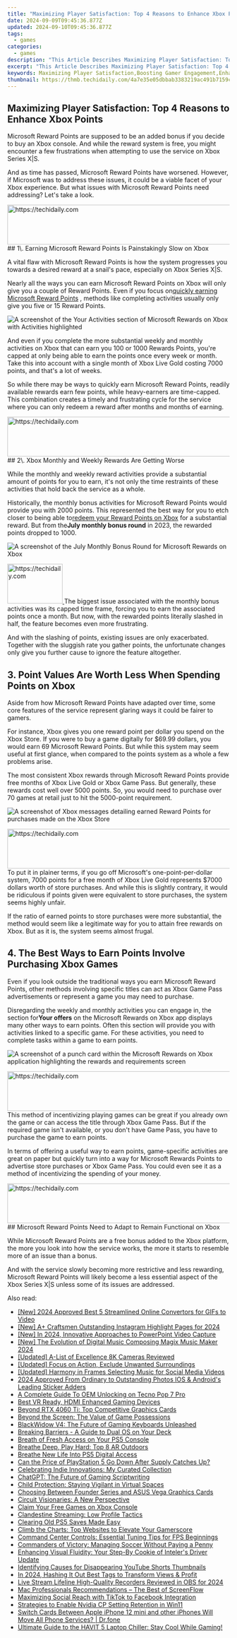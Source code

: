 ```yaml
---
title: "Maximizing Player Satisfaction: Top 4 Reasons to Enhance Xbox Points"
date: 2024-09-09T09:45:36.877Z
updated: 2024-09-10T09:45:36.877Z
tags:
  - games
categories:
  - games
description: "This Article Describes Maximizing Player Satisfaction: Top 4 Reasons to Enhance Xbox Points"
excerpt: "This Article Describes Maximizing Player Satisfaction: Top 4 Reasons to Enhance Xbox Points"
keywords: Maximizing Player Satisfaction,Boosting Gamer Engagement,Enhancing Xbox Experience,Top 4 Reasons Game Upgrades,Xbox Points Improvement Strategies,Player Retention Tactics,Gamification of Rewards Systems
thumbnail: https://thmb.techidaily.com/4a7e35e05dbbab3383219ac491b7159c730c023be090a3ce22bfc91cc23bb5f7.jpg
---
```


## Maximizing Player Satisfaction: Top 4 Reasons to Enhance Xbox Points

 Microsoft Reward Points are supposed to be an added bonus if you decide to buy an Xbox console. And while the reward system is free, you might encounter a few frustrations when attempting to use the service on Xbox Series X|S.

 And as time has passed, Microsoft Reward Points have worsened. However, if Microsoft was to address these issues, it could be a viable facet of your Xbox experience. But what issues with Microsoft Reward Points need addressing? Let's take a look.

<!-- affiliate ads begin -->
<a href="https://aligracehair.sjv.io/c/5597632/2135405/19272" target="_top" id="2135405">
  <img src="//a.impactradius-go.com/display-ad/19272-2135405" border="0" alt="https://techidaily.com" width="728" height="90"/>
</a>
<img height="0" width="0" src="https://aligracehair.sjv.io/i/5597632/2135405/19272" style="position:absolute;visibility:hidden;" border="0" />
<!-- affiliate ads end -->
## 1\. Earning Microsoft Reward Points Is Painstakingly Slow on Xbox

 A vital flaw with Microsoft Reward Points is how the system progresses you towards a desired reward at a snail's pace, especially on Xbox Series X|S.

 Nearly all the ways you can earn Microsoft Reward Points on Xbox will only give you a couple of Reward Points. Even if you focus on[quickly earning Microsoft Reward Points](https://www.makeuseof.com/earn-microsoft-reward-points-quickly/) , methods like completing activities usually only give you five or 15 Reward Points.

![A screenshot of the Your Activities section of Microsoft Rewards on Xbox with Activities highlighted](https://static1.makeuseofimages.com/wordpress/wp-content/uploads/2023/07/activities.jpg)

 And even if you complete the more substantial weekly and monthly activities on Xbox that can earn you 100 or 1000 Rewards Points, you're capped at only being able to earn the points once every week or month. Take this into account with a single month of Xbox Live Gold costing 7000 points, and that's a lot of weeks.

 So while there may be ways to quickly earn Microsoft Reward Points, readily available rewards earn few points, while heavy-earners are time-capped. This combination creates a timely and frustrating cycle for the service where you can only redeem a reward after months and months of earning.

<!-- affiliate ads begin -->
<a href="https://appsumo.8odi.net/c/5597632/2130889/7443" target="_top" id="2130889">
  <img src="//a.impactradius-go.com/display-ad/7443-2130889" border="0" alt="https://techidaily.com" width="600" height="90"/>
</a>
<img height="0" width="0" src="https://appsumo.8odi.net/i/5597632/2130889/7443" style="position:absolute;visibility:hidden;" border="0" />
<!-- affiliate ads end -->
## 2\. Xbox Monthly and Weekly Rewards Are Getting Worse

 While the monthly and weekly reward activities provide a substantial amount of points for you to earn, it's not only the time restraints of these activities that hold back the service as a whole.

 Historically, the monthly bonus activities for Microsoft Reward Points would provide you with 2000 points. This represented the best way for you to etch closer to being able to[redeem your Reward Points on Xbox](https://www.makeuseof.com/how-to-redeem-microsoft-reward-points-on-xbox-series-xs/) for a substantial reward. But from the**July monthly bonus round** in 2023, the rewarded points dropped to 1000.

![A screenshot of the July Monthly Bonus Round for Microsoft Rewards on Xbox](https://static1.makeuseofimages.com/wordpress/wp-content/uploads/2023/07/monthly-rewards.jpg)

<!-- affiliate ads begin -->
<a href="https://aligracehair.sjv.io/c/5597632/2135409/19272" target="_top" id="2135409">
  <img src="//a.impactradius-go.com/display-ad/19272-2135409" border="0" alt="https://techidaily.com" width="125" height="90"/>
</a>
<img height="0" width="0" src="https://aligracehair.sjv.io/i/5597632/2135409/19272" style="position:absolute;visibility:hidden;" border="0" />
<!-- affiliate ads end -->
 The biggest issue associated with the monthly bonus activities was its capped time frame, forcing you to earn the associated points once a month. But now, with the rewarded points literally slashed in half, the feature becomes even more frustrating.

 And with the slashing of points, existing issues are only exacerbated. Together with the sluggish rate you gather points, the unfortunate changes only give you further cause to ignore the feature altogether.

## 3\. Point Values Are Worth Less When Spending Points on Xbox

 Aside from how Microsoft Reward Points have adapted over time, some core features of the service represent glaring ways it could be fairer to gamers.

 For instance, Xbox gives you one reward point per dollar you spend on the Xbox Store. If you were to buy a game digitally for $69.99 dollars, you would earn 69 Microsoft Reward Points. But while this system may seem useful at first glance, when compared to the points system as a whole a few problems arise.

 The most consistent Xbox rewards through Microsoft Reward Points provide free months of Xbox Live Gold or Xbox Game Pass. But generally, these rewards cost well over 5000 points. So, you would need to purchase over 70 games at retail just to hit the 5000-point requirement.

![A screenshot of Xbox messages detailing earned Reward Points for purchases made on the Xbox Store](https://static1.makeuseofimages.com/wordpress/wp-content/uploads/2023/07/point-messages.jpg)

<!-- affiliate ads begin -->
<a href="https://wigfever.sjv.io/c/5597632/2014859/22899" target="_top" id="2014859">
  <img src="//a.impactradius-go.com/display-ad/22899-2014859" border="0" alt="https://techidaily.com" width="728" height="90"/>
</a>
<img height="0" width="0" src="https://wigfever.sjv.io/i/5597632/2014859/22899" style="position:absolute;visibility:hidden;" border="0" />
<!-- affiliate ads end -->
 To put it in plainer terms, if you go off Microsoft's one-point-per-dollar system, 7000 points for a free month of Xbox Live Gold represents $7000 dollars worth of store purchases. And while this is slightly contrary, it would be ridiculous if points given were equivalent to store purchases, the system seems highly unfair.

 If the ratio of earned points to store purchases were more substantial, the method would seem like a legitimate way for you to attain free rewards on Xbox. But as it is, the system seems almost frugal.

## 4\. The Best Ways to Earn Points Involve Purchasing Xbox Games

 Even if you look outside the traditional ways you earn Microsoft Reward Points, other methods involving specific titles can act as Xbox Game Pass advertisements or represent a game you may need to purchase.

 Disregarding the weekly and monthly activities you can engage in, the section for**Your offers** on the Microsoft Rewards on Xbox app displays many other ways to earn points. Often this section will provide you with activities linked to a specific game. For these activities, you need to complete tasks within a game to earn points.

![A screenshot of a punch card within the Microsoft Rewards on Xbox application highlighting the rewards and requirements screen](https://static1.makeuseofimages.com/wordpress/wp-content/uploads/2022/12/punch-card-rewards.jpg)

<!-- affiliate ads begin -->
<a href="https://unicoeye.pxf.io/c/5597632/2134491/18498" target="_top" id="2134491">
  <img src="//a.impactradius-go.com/display-ad/18498-2134491" border="0" alt="https://techidaily.com" width="728" height="90"/>
</a>
<img height="0" width="0" src="https://unicoeye.pxf.io/i/5597632/2134491/18498" style="position:absolute;visibility:hidden;" border="0" />
<!-- affiliate ads end -->
 This method of incentivizing playing games can be great if you already own the game or can access the title through Xbox Game Pass. But if the required game isn't available, or you don't have Game Pass, you have to purchase the game to earn points.

 In terms of offering a useful way to earn points, game-specific activities are great on paper but quickly turn into a way for Microsoft Rewards Points to advertise store purchases or Xbox Game Pass. You could even see it as a method of incentivizing the spending of your money.

<!-- affiliate ads begin -->
<a href="https://appsumo.8odi.net/c/5597632/2123749/7443" target="_top" id="2123749">
  <img src="//a.impactradius-go.com/display-ad/7443-2123749" border="0" alt="https://techidaily.com" width="728" height="90"/>
</a>
<img height="0" width="0" src="https://appsumo.8odi.net/i/5597632/2123749/7443" style="position:absolute;visibility:hidden;" border="0" />
<!-- affiliate ads end -->
## Microsoft Reward Points Need to Adapt to Remain Functional on Xbox

 While Microsoft Reward Points are a free bonus added to the Xbox platform, the more you look into how the service works, the more it starts to resemble more of an issue than a bonus.

 And with the service slowly becoming more restrictive and less rewarding, Microsoft Reward Points will likely become a less essential aspect of the Xbox Series X|S unless some of its issues are addressed.


<ins class="adsbygoogle"
     style="display:block"
     data-ad-format="autorelaxed"
     data-ad-client="ca-pub-7571918770474297"
     data-ad-slot="1223367746"></ins>



<ins class="adsbygoogle"
     style="display:block"
     data-ad-client="ca-pub-7571918770474297"
     data-ad-slot="8358498916"
     data-ad-format="auto"
     data-full-width-responsive="true"></ins>

<span class="atpl-alsoreadstyle">Also read:</span>
<div><ul>
<li><a href="https://fox-blue.techidaily.com/new-2024-approved-best-5-streamlined-online-convertors-for-gifs-to-video/"><u>[New] 2024 Approved Best 5 Streamlined Online Convertors for GIFs to Video</u></a></li>
<li><a href="https://instagram-clips.techidaily.com/new-aplus-craftsmen-outstanding-instagram-highlight-pages-for-2024/"><u>[New] A+ Craftsmen Outstanding Instagram Highlight Pages for 2024</u></a></li>
<li><a href="https://visual-screen-recording.techidaily.com/new-in-2024-innovative-approaches-to-powerpoint-video-capture/"><u>[New] In 2024, Innovative Approaches to PowerPoint Video Capture</u></a></li>
<li><a href="https://some-approaches.techidaily.com/new-the-evolution-of-digital-music-composing-magix-music-maker-2024/"><u>[New] The Evolution of Digital Music Composing Magix Music Maker 2024</u></a></li>
<li><a href="https://extra-hints.techidaily.com/updated-a-list-of-excellence-8k-cameras-reviewed/"><u>[Updated] A-List of Excellence 8K Cameras Reviewed</u></a></li>
<li><a href="https://screen-recording.techidaily.com/updated-focus-on-action-exclude-unwanted-surroundings/"><u>[Updated] Focus on Action, Exclude Unwanted Surroundings</u></a></li>
<li><a href="https://instagram-clips.techidaily.com/updated-harmony-in-frames-selecting-music-for-social-media-videos/"><u>[Updated] Harmony in Frames Selecting Music for Social Media Videos</u></a></li>
<li><a href="https://fox-helps.techidaily.com/2024-approved-from-ordinary-to-outstanding-photos-ios-and-androids-leading-sticker-adders/"><u>2024 Approved From Ordinary to Outstanding Photos IOS & Android's Leading Sticker Adders</u></a></li>
<li><a href="https://unlock-android.techidaily.com/a-complete-guide-to-oem-unlocking-on-tecno-pop-7-pro-by-drfone-android/"><u>A Complete Guide To OEM Unlocking on Tecno Pop 7 Pro</u></a></li>
<li><a href="https://games-able.techidaily.com/best-vr-ready-hdmi-enhanced-gaming-devices/"><u>Best VR Ready, HDMI Enhanced Gaming Devices</u></a></li>
<li><a href="https://games-able.techidaily.com/beyond-rtx-4060-ti-top-competitive-graphics-cards/"><u>Beyond RTX 4060 Ti: Top Competitive Graphics Cards</u></a></li>
<li><a href="https://games-able.techidaily.com/beyond-the-screen-the-value-of-game-possessions/"><u>Beyond the Screen: The Value of Game Possessions</u></a></li>
<li><a href="https://games-able.techidaily.com/blackwidow-v4-the-future-of-gaming-keyboards-unleashed/"><u>BlackWidow V4: The Future of Gaming Keyboards Unleashed</u></a></li>
<li><a href="https://games-able.techidaily.com/breaking-barriers-a-guide-to-dual-os-on-your-deck/"><u>Breaking Barriers - A Guide to Dual OS on Your Deck</u></a></li>
<li><a href="https://games-able.techidaily.com/breath-of-fresh-access-on-your-ps5-console/"><u>Breath of Fresh Access on Your PS5 Console</u></a></li>
<li><a href="https://games-able.techidaily.com/breathe-deep-play-hard-top-8-ar-outdoors/"><u>Breathe Deep, Play Hard: Top 8 AR Outdoors</u></a></li>
<li><a href="https://games-able.techidaily.com/breathe-new-life-into-ps5-digital-access/"><u>Breathe New Life Into PS5 Digital Access</u></a></li>
<li><a href="https://games-able.techidaily.com/can-the-price-of-playstation-5-go-down-after-supply-catches-up/"><u>Can the Price of PlayStation 5 Go Down After Supply Catches Up?</u></a></li>
<li><a href="https://games-able.techidaily.com/celebrating-indie-innovations-my-curated-collection/"><u>Celebrating Indie Innovations: My Curated Collection</u></a></li>
<li><a href="https://games-able.techidaily.com/chatgpt-the-future-of-gaming-scriptwriting/"><u>ChatGPT: The Future of Gaming Scriptwriting</u></a></li>
<li><a href="https://games-able.techidaily.com/child-protection-staying-vigilant-in-virtual-spaces/"><u>Child Protection: Staying Vigilant in Virtual Spaces</u></a></li>
<li><a href="https://games-able.techidaily.com/choosing-between-founder-series-and-asus-vega-graphics-cards/"><u>Choosing Between Founder Series and ASUS Vega Graphics Cards</u></a></li>
<li><a href="https://games-able.techidaily.com/circuit-visionaries-a-new-perspective/"><u>Circuit Visionaries: A New Perspective</u></a></li>
<li><a href="https://games-able.techidaily.com/claim-your-free-games-on-xbox-console/"><u>Claim Your Free Games on Xbox Console</u></a></li>
<li><a href="https://games-able.techidaily.com/clandestine-streaming-low-profile-tactics/"><u>Clandestine Streaming: Low Profile Tactics</u></a></li>
<li><a href="https://games-able.techidaily.com/clearing-old-ps5-saves-made-easy/"><u>Clearing Old PS5 Saves Made Easy</u></a></li>
<li><a href="https://games-able.techidaily.com/climb-the-charts-top-websites-to-elevate-your-gamerscore/"><u>Climb the Charts: Top Websites to Elevate Your Gamerscore</u></a></li>
<li><a href="https://games-able.techidaily.com/command-center-controls-essential-tuning-tips-for-fps-beginnings/"><u>Command Center Controls: Essential Tuning Tips for FPS Beginnings</u></a></li>
<li><a href="https://games-able.techidaily.com/commanders-of-victory-managing-soccer-without-paying-a-penny/"><u>Commanders of Victory: Managing Soccer Without Paying a Penny</u></a></li>
<li><a href="https://network-issues.techidaily.com/enhancing-visual-fluidity-your-step-by-cookie-of-intelers-driver-update/"><u>Enhancing Visual Fluidity: Your Step-By Cookie of Inteler's Driver Update</u></a></li>
<li><a href="https://youtube-video-recordings.techidaily.com/identifying-causes-for-disappearing-youtube-shorts-thumbnails/"><u>Identifying Causes for Disappearing YouTube Shorts Thumbnails</u></a></li>
<li><a href="https://youtube-stream.techidaily.com/in-2024-hashing-it-out-best-tags-to-transform-views-and-profit/"><u>In 2024, Hashing It Out Best Tags to Transform Views & Profit</u></a></li>
<li><a href="https://digital-screen-recording.techidaily.com/live-stream-lifeline-high-quality-recorders-reviewed-in-obs-for-2024/"><u>Live Stream Lifeline High-Quality Recorders Reviewed in OBS for 2024</u></a></li>
<li><a href="https://screen-sharing-recording.techidaily.com/mac-professionals-recommendations-the-best-of-screenflow/"><u>Mac Professionals Recommendations – The Best of ScreenFlow</u></a></li>
<li><a href="https://facebook-clips.techidaily.com/maximizing-social-reach-with-tiktok-to-facebook-integration/"><u>Maximizing Social Reach with TikTok to Facebook Integration</u></a></li>
<li><a href="https://win11-tips.techidaily.com/strategies-to-enable-nvidia-cp-setting-retention-in-win11/"><u>Strategies to Enable Nvidia CP Setting Retention in Win11</u></a></li>
<li><a href="https://iphone-transfer.techidaily.com/switch-cards-between-apple-iphone-12-mini-and-other-iphones-will-move-all-phone-services-drfone-by-drfone-transfer-from-ios/"><u>Switch Cards Between Apple iPhone 12 mini and other iPhones Will Move All Phone Services? | Dr.fone</u></a></li>
<li><a href="https://screen-activity-recording.techidaily.com/1722962666996-ultimate-guide-to-the-havit-5-laptop-chiller-stay-cool-while-gaming/"><u>Ultimate Guide to the HAVIT 5 Laptop Chiller: Stay Cool While Gaming!</u></a></li>
</ul></div>
